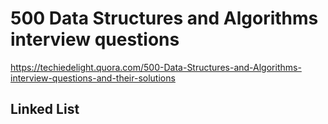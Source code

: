 # 500 Data Structures and Algorithms interview questions 

https://techiedelight.quora.com/500-Data-Structures-and-Algorithms-interview-questions-and-their-solutions

## Linked List

